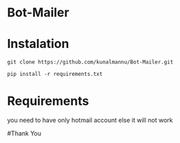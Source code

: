 # Bot-Mailer

# Instalation
```
git clone https://github.com/kunalmannu/Bot-Mailer.git
```
```
pip install -r requirements.txt
```

# Requirements
you need to have only hotmail account else it will not work

#Thank You
